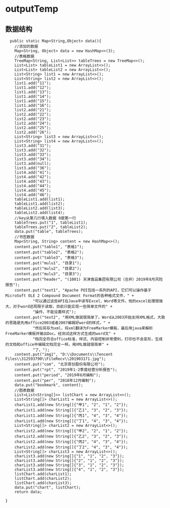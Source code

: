 # outputTemp
## 数据结构
      public static Map<String,Object> data(){
        //添加的数据
        Map<String, Object> data = new HashMap<>(3);
        //表格数据
        TreeMap<String, List<List>> tableTrees = new TreeMap<>();
        List<List> tableList1 = new ArrayList<>();
        List<List> tableList2 = new ArrayList<>();
        List<String> list1 = new ArrayList<>();
        List<String> list2 = new ArrayList<>();
        list1.add("11");
        list1.add("12");
        list1.add("13");
        list1.add("14");
        list1.add("15");
        list1.add("16");
        list2.add("21");
        list2.add("22");
        list2.add("23");
        list2.add("24");
        list2.add("25");
        list2.add("26");
        List<String> list3 = new ArrayList<>();
        List<String> list4 = new ArrayList<>();
        list3.add("31");
        list3.add("32");
        list3.add("33");
        list3.add("34");
        list3.add(null);
        list3.add("36");
        list4.add("41");
        list4.add("42");
        list4.add("43");
        list4.add("44");
        list4.add("45");
        list4.add("46");
        tableList1.add(list1);
        tableList1.add(list2);
        tableList2.add(list3);
        tableList2.add(list4);
        //key从第几行填入数据 0是第一行
        tableTrees.put("1", tableList1);
        tableTrees.put("2", tableList2);
        data.put("table", tableTrees);
        //书签数据
        Map<String, String> content = new HashMap<>();
        content.put("table1", "表格1");
        content.put("table2", "表格2");
        content.put("table3", "表格3");
        content.put("mulu1", "目录1");
        content.put("mulu2", "目录2");
        content.put("mulu3", "目录3");
        content.put("header", "(1001) 天津食品集团有限公司（合并）2019年8月风险报告");
        content.put("text1", "Apache POI包括一系列的API，它们可以操作基于MicroSoft OLE 2 Compound Document Format的各种格式文件，" +
                "可以通过这些API在Java中读写Excel、Word等文件。他的excel处理很强大，对于word还局限于读取，目前只能实现一些简单文件的" +
                "操作，不能设置样式");
        content.put("text2", "用XML做就很简单了。Word从2003开始支持XML格式，大致的思路是先用office2003或者2007编辑好word的样式，" +
                "然后另存为xml，将xml翻译为FreeMarker模板，最后用java来解析FreeMarker模板并输出Doc。经测试这样方式生成的word文" +
                "档完全符合office标准，样式、内容控制非常便利，打印也不会变形，生成的文档和office中编辑文档完全一样。用XML做就很简单" +
                "了。");
        content.put("img1", "D:\\Documents\\Tencent Files\\312593790\\FileRecv\\201903171.jpg");
        content.put("com", "北京首创股份有限公司");
        content.put("rpt", "2019年1-2季度经营分析报告");
        content.put("period", "2019年6月编制");
        content.put("per", "2018年12月编制");
        data.put("bookmark", content);
        //图表数据
        List<List<String[]>> listChart = new ArrayList<>();
        List<String[]> charList1 = new ArrayList<>();
        charList1.add(new String[]{"甲1", "2", "1", "2"});
        charList1.add(new String[]{"乙1", "3", "2", "3"});
        charList1.add(new String[]{"丙1", "4", "3", "4"});
        charList1.add(new String[]{"丁1", "4", "3", "4"});
        List<String[]> charList2 = new ArrayList<>();
        charList2.add(new String[]{"甲2", "2", "1", "2"});
        charList2.add(new String[]{"乙2", "3", "2", "3"});
        charList2.add(new String[]{"丙2", "4", "3", "4"});
        charList2.add(new String[]{"丁2", "4", "3", "4"});
        List<String[]> charList3 = new ArrayList<>();
        charList3.add(new String[]{"1", "1", "2", "3"});
        charList3.add(new String[]{"2", "1", "2", "3"});
        charList3.add(new String[]{"3", "1", "2", "3"});
        charList3.add(new String[]{"4", "1", "2", "3"});
        listChart.add(charList1);
        listChart.add(charList2);
        listChart.add(charList3);
        data.put("chart", listChart);
        return data;

    }

